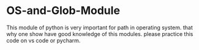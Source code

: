 # OS-and-Glob-Module
This module of python is very important for path in operating system. that why one show have good knowledge of this modules. please practice this code on vs code or pycharm.
